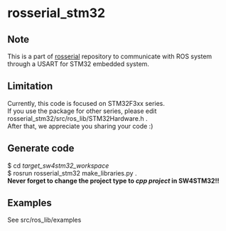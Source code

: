 # rosserial_stm32

## Note
This is a part of [rosserial](https://github.com/ros-drivers/rosserial) repository to communicate with ROS system through a USART for STM32 embedded system.

## Limitation
Currently, this code is focused on STM32F3xx series.  
If you use the package for other series, please edit rosserial_stm32/src/ros_lib/STM32Hardware.h .  
After that, we appreciate you sharing your code :)  

## Generate code
$ cd _target_sw4stm32_workspace_  
$ rosrun rosserial_stm32 make_libraries.py .  
**Never forget to change the project type to _cpp project_ in SW4STM32!!**  

## Examples
See src/ros_lib/examples  
